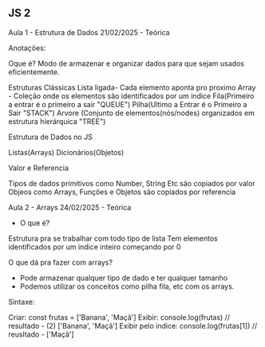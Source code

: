 ## JS 2

Aula 1 - Estrutura de Dados 21/02/2025 - Teórica

Anotações: 

Oque é? Modo de armazenar e organizar dados para que sejam usados eficientemente.

Estruturas Clássicas
Lista ligada- Cada elemento aponta pro proximo
Array - Coleção onde os elementos são identificados por um indice
Fila(Primeiro a entrar é o primeiro a sair "QUEUE")
Pilha(Ultimo a Entrar é o Primeiro a Sair "STACK")
Arvore (Conjunto de elementos(nós/nodes) organizados em estrutura hierárquica "TREE")

Estrutura de Dados no JS

Listas(Arrays)
Dicionários(Objetos)

Valor e Referencia 

Tipos de dados primitivos como Number, String Etc são copiados por valor 
Objeos como Arrays, Funções e Objetos são copiados por referencia


Aula 2 - Arrays 24/02/2025 - Teórica

- O que é? 

Estrutura pra se trabalhar com todo tipo de lista
Tem elementos identificados por um indice inteiro começando por 0 

O que dá pra fazer com arrays?

- Pode armazenar qualquer tipo de dado e ter qualquer tamanho
- Podemos utilizar os conceitos como pilha fila,  etc com os arrays.

Sintaxe: 

Criar: const frutas = ['Banana', 'Maçã']
Exibir: console.log(frutas) // resultado - (2) ['Banana', 'Maçã']
Exibir pelo indice: console.log(frutas[1]) // reusltado - ['Maçã']
